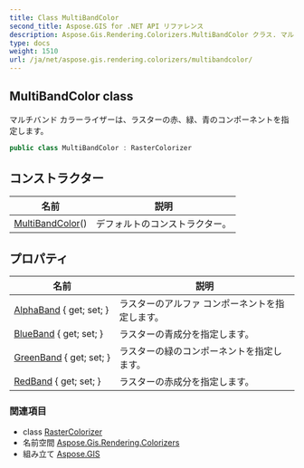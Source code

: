 ```yaml
---
title: Class MultiBandColor
second_title: Aspose.GIS for .NET API リファレンス
description: Aspose.Gis.Rendering.Colorizers.MultiBandColor クラス. マルチバンド カラーライザーはラスターの赤緑青のコンポーネントを指定します
type: docs
weight: 1510
url: /ja/net/aspose.gis.rendering.colorizers/multibandcolor/
---
```

## MultiBandColor class

マルチバンド カラーライザーは、ラスターの赤、緑、青のコンポーネントを指定します。

```csharp
public class MultiBandColor : RasterColorizer
```

## コンストラクター

| 名前 | 説明 |
| --- | --- |
| [MultiBandColor](multibandcolor/)() | デフォルトのコンストラクター。 |

## プロパティ

| 名前 | 説明 |
| --- | --- |
| [AlphaBand](../../aspose.gis.rendering.colorizers/multibandcolor/alphaband/) { get; set; } | ラスターのアルファ コンポーネントを指定します。 |
| [BlueBand](../../aspose.gis.rendering.colorizers/multibandcolor/blueband/) { get; set; } | ラスターの青成分を指定します。 |
| [GreenBand](../../aspose.gis.rendering.colorizers/multibandcolor/greenband/) { get; set; } | ラスターの緑のコンポーネントを指定します。 |
| [RedBand](../../aspose.gis.rendering.colorizers/multibandcolor/redband/) { get; set; } | ラスターの赤成分を指定します。 |

### 関連項目

* class [RasterColorizer](../rastercolorizer/)
* 名前空間 [Aspose.Gis.Rendering.Colorizers](../../aspose.gis.rendering.colorizers/)
* 組み立て [Aspose.GIS](../../)


